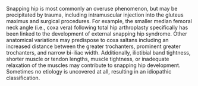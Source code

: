 Snapping hip is most commonly an overuse phenomenon, but may be precipitated by trauma, including intramuscular injection into the gluteus maximus and surgical procedures. For example, the smaller median femoral neck angle (i.e., coxa vera) following total hip arthroplasty specifically has been linked to the development of external snapping hip syndrome. Other anatomical variations may predispose to coxa saltans including an increased distance between the greater trochanters, prominent greater trochanters, and narrow bi-iliac width. Additionally, iliotibial band tightness, shorter muscle or tendon lengths, muscle tightness, or inadequate relaxation of the muscles may contribute to snapping hip development. Sometimes no etiology is uncovered at all, resulting in an idiopathic classification.